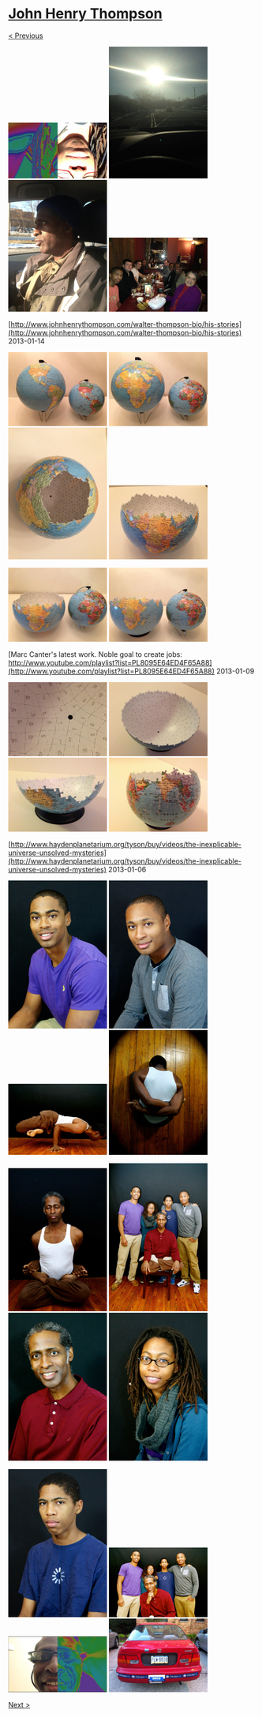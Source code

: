 # [John Henry Thompson](../README.md)

[< Previous](2013-01-27-1.md)

[![](../media/2013-01-27/IMG_1529-Rajni-colorized-thumb.jpg)](../posts/2013-01-27-1.md) [![](../media/2013-01-27/Driving-Test-thumb.jpg)](../posts/2013-01-27-2.md) [![](../media/2013-01-27/Driving-Test-1-thumb.jpg)](../posts/2013-01-27-3.md) [![](../media/2013-01-21/Timeline-Photos-Pharaoh-Birthday-Dinner-thumb.jpg)](../posts/2013-01-21-1.md)



[http://www.johnhenrythompson.com/walter-thompson-bio/his-stories](http://www.johnhenrythompson.com/walter-thompson-bio/his-stories)
2013-01-14

[![](../media/2013-01-13/Puzzle-Globe-thumb.jpg)](../posts/2013-01-13-1.md) [![](../media/2013-01-13/Puzzle-Globe-1-thumb.jpg)](../posts/2013-01-13-2.md) [![](../media/2013-01-13/Puzzle-Globe-2-thumb.jpg)](../posts/2013-01-13-3.md) [![](../media/2013-01-13/Puzzle-Globe-3-thumb.jpg)](../posts/2013-01-13-4.md)

[![](../media/2013-01-13/Puzzle-Globe-4-thumb.jpg)](../posts/2013-01-13-5.md) [![](../media/2013-01-13/Puzzle-Globe-5-thumb.jpg)](../posts/2013-01-13-6.md)

[Marc Canter's latest work. Noble goal to create jobs: http://www.youtube.com/playlist?list=PL8095E64ED4F65A88](http://www.youtube.com/playlist?list=PL8095E64ED4F65A88)
2013-01-09

[![](../media/2013-01-06/Puzzle-Globe-thumb.jpg)](../posts/2013-01-06-1.md) [![](../media/2013-01-06/Puzzle-Globe-1-thumb.jpg)](../posts/2013-01-06-2.md) [![](../media/2013-01-06/Puzzle-Globe-2-thumb.jpg)](../posts/2013-01-06-3.md) [![](../media/2013-01-06/Puzzle-Globe-3-thumb.jpg)](../posts/2013-01-06-4.md)



[http://www.haydenplanetarium.org/tyson/buy/videos/the-inexplicable-universe-unsolved-mysteries](http://www.haydenplanetarium.org/tyson/buy/videos/the-inexplicable-universe-unsolved-mysteries)
2013-01-06

[![](../media/2013-01-04/Fam-2012-thumb.jpg)](../posts/2013-01-04-1.md) [![](../media/2013-01-04/Fam-2013-thumb.jpg)](../posts/2013-01-04-2.md) [![](../media/2013-01-03/Fam-2012-thumb.jpg)](../posts/2013-01-03-1.md) [![](../media/2013-01-03/Fam-2013-thumb.jpg)](../posts/2013-01-03-2.md)

[![](../media/2013-01-03/Fam-2014-thumb.jpg)](../posts/2013-01-03-3.md) [![](../media/2013-01-03/Fam-2015-thumb.jpg)](../posts/2013-01-03-4.md) [![](../media/2013-01-03/Fam-2016-thumb.jpg)](../posts/2013-01-03-5.md) [![](../media/2013-01-03/Fam-2017-thumb.jpg)](../posts/2013-01-03-6.md)

[![](../media/2013-01-03/Fam-2018-thumb.jpg)](../posts/2013-01-03-7.md) [![](../media/2013-01-03/Fam-2019-thumb.jpg)](../posts/2013-01-03-8.md) [![](../media/2012-12-04/Timeline-Photos-Colorized-for-in-preparation-for-new-year-thumb.jpg)](../posts/2012-12-04-1.md) [![](../media/2012-11-04/Obama-2012-IMG_0536-thumb.jpg)](../posts/2012-11-04-1.md)

[Next >](2012-01-14-1.md)